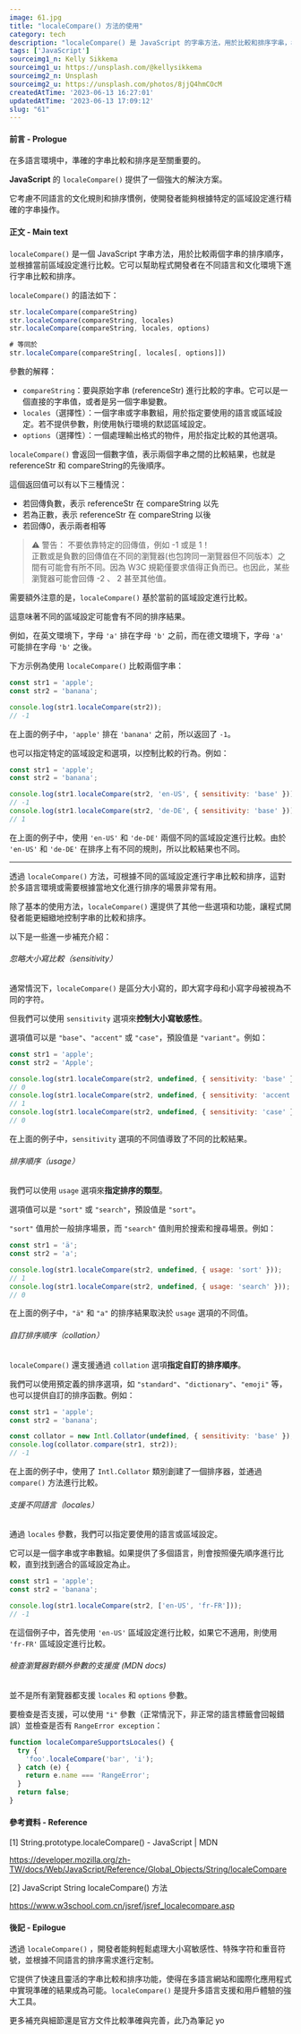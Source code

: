 ```yaml
---
image: 61.jpg
title: "localeCompare() 方法的使用"
category: tech
description: "localeCompare() 是 JavaScript 的字串方法，用於比較和排序字串，根據區域設定進行多語言排序，支援自訂選項和排序順序。"
tags: ['JavaScript']
sourceimg1_n: Kelly Sikkema
sourceimg1_u: https://unsplash.com/@kellysikkema
sourceimg2_n: Unsplash
sourceimg2_u: https://unsplash.com/photos/8jjQ4hmCOcM
createdAtTime: '2023-06-13 16:27:01'
updatedAtTime: '2023-06-13 17:09:12'
slug: "61"
---
```


#### 前言 - Prologue
在多語言環境中，準確的字串比較和排序是至關重要的。

**JavaScript** 的 `localeCompare()` 提供了一個強大的解決方案。

它考慮不同語言的文化規則和排序慣例，使開發者能夠根據特定的區域設定進行精確的字串操作。

#### 正文 - Main text
`localeCompare()` 是一個 JavaScript 字串方法，用於比較兩個字串的排序順序，並根據當前區域設定進行比較。它可以幫助程式開發者在不同語言和文化環境下進行字串比較和排序。

`localeCompare()` 的語法如下：
```js
str.localeCompare(compareString)
str.localeCompare(compareString, locales)
str.localeCompare(compareString, locales, options)

# 等同於
str.localeCompare(compareString[, locales[, options]])
```

參數的解釋：
- `compareString`：要與原始字串 (referenceStr) 進行比較的字串。它可以是一個直接的字串值，或者是另一個字串變數。
- `locales`（選擇性）：一個字串或字串數組，用於指定要使用的語言或區域設定。若不提供參數，則使用執行環境的默認區域設定。
- `options`（選擇性）：一個處理輸出格式的物件，用於指定比較的其他選項。

`localeCompare()` 會返回一個數字值，表示兩個字串之間的比較結果，也就是 referenceStr 和 compareString的先後順序。

這個返回值可以有以下三種情況：
- 若回傳負數，表示 referenceStr 在 compareString 以先
- 若為正數，表示 referenceStr 在 compareString 以後
- 若回傳0，表示兩者相等

> ⚠️ 警告： 不要依靠特定的回傳值，例如 -1 或是 1！
> <br/>
> 正數或是負數的回傳值在不同的瀏覽器(也包誇同一瀏覽器但不同版本）之間有可能會有所不同。因為 W3C 規範僅要求值得正負而已。也因此，某些瀏覽器可能會回傳 -2 、 2 甚至其他值。

需要額外注意的是，`localeCompare()` 基於當前的區域設定進行比較。

這意味著不同的區域設定可能會有不同的排序結果。

例如，在英文環境下，字母 `'a'` 排在字母 `'b'` 之前，而在德文環境下，字母 `'a'` 可能排在字母 `'b'` 之後。

下方示例為使用 `localeCompare()` 比較兩個字串：
```js
const str1 = 'apple';
const str2 = 'banana';

console.log(str1.localeCompare(str2));
// -1
```
在上面的例子中，`'apple'` 排在 `'banana'` 之前，所以返回了 `-1`。

也可以指定特定的區域設定和選項，以控制比較的行為。例如：
```js
const str1 = 'apple';
const str2 = 'banana';

console.log(str1.localeCompare(str2, 'en-US', { sensitivity: 'base' }));
// -1
console.log(str1.localeCompare(str2, 'de-DE', { sensitivity: 'base' }));
// 1
```
在上面的例子中，使用 `'en-US'` 和 `'de-DE'` 兩個不同的區域設定進行比較。由於 `'en-US'` 和 `'de-DE'` 在排序上有不同的規則，所以比較結果也不同。

<hr />

透過 `localeCompare()` 方法，可根據不同的區域設定進行字串比較和排序，這對於多語言環境或需要根據當地文化進行排序的場景非常有用。

除了基本的使用方法，`localeCompare()` 還提供了其他一些選項和功能，讓程式開發者能更細緻地控制字串的比較和排序。

以下是一些進一步補充介紹：

###### 忽略大小寫比較（sensitivity）
通常情況下，`localeCompare()` 是區分大小寫的，即大寫字母和小寫字母被視為不同的字符。

但我們可以使用 `sensitivity` 選項來**控制大小寫敏感性**。

選項值可以是 `"base"`、`"accent"` 或 `"case"`，預設值是 `"variant"`。例如：
```js
const str1 = 'apple';
const str2 = 'Apple';

console.log(str1.localeCompare(str2, undefined, { sensitivity: 'base' }));
// 0
console.log(str1.localeCompare(str2, undefined, { sensitivity: 'accent' }));
// 1
console.log(str1.localeCompare(str2, undefined, { sensitivity: 'case' }));
// 0
```
在上面的例子中，`sensitivity` 選項的不同值導致了不同的比較結果。

###### 排序順序（usage）
我們可以使用 `usage` 選項來**指定排序的類型**。

選項值可以是 `"sort"` 或 `"search"`，預設值是 `"sort"`。

`"sort"` 值用於一般排序場景，而 `"search"` 值則用於搜索和搜尋場景。例如：
```js
const str1 = 'ä';
const str2 = 'a';

console.log(str1.localeCompare(str2, undefined, { usage: 'sort' }));
// 1
console.log(str1.localeCompare(str2, undefined, { usage: 'search' }));
// 0
```
在上面的例子中，`"ä"` 和 `"a"` 的排序結果取決於 `usage` 選項的不同值。

###### 自訂排序順序（collation）
`localeCompare()` 還支援通過 `collation` 選項**指定自訂的排序順序**。

我們可以使用預定義的排序選項，如 `"standard"`、`"dictionary"`、`"emoji"` 等，也可以提供自訂的排序函數。例如：
```js
const str1 = 'apple';
const str2 = 'banana';

const collator = new Intl.Collator(undefined, { sensitivity: 'base' });
console.log(collator.compare(str1, str2));
// -1
```
在上面的例子中，使用了 `Intl.Collator` 類別創建了一個排序器，並通過 `compare()` 方法進行比較。

###### 支援不同語言（locales）
通過 `locales` 參數，我們可以指定要使用的語言或區域設定。

它可以是一個字串或字串數組。如果提供了多個語言，則會按照優先順序進行比較，直到找到適合的區域設定為止。
```js
const str1 = 'apple';
const str2 = 'banana';

console.log(str1.localeCompare(str2, ['en-US', 'fr-FR']));
// -1
```
在這個例子中，首先使用 `'en-US'` 區域設定進行比較，如果它不適用，則使用 `'fr-FR'` 區域設定進行比較。

###### 檢查瀏覽器對額外參數的支援度 (MDN docs)
並不是所有瀏覽器都支援 `locales` 和 `options` 參數。

要檢查是否支援，可以使用 `"i"` 參數（正常情況下，非正常的語言標籤會回報錯誤）並檢查是否有 `RangeError exception`：
```js
function localeCompareSupportsLocales() {
  try {
    'foo'.localeCompare('bar', 'i');
  } catch (e) {
    return e.name === 'RangeError';
  }
  return false;
}
```

#### 參考資料 - Reference

[1] String.prototype.localeCompare() - JavaScript | MDN

https://developer.mozilla.org/zh-TW/docs/Web/JavaScript/Reference/Global_Objects/String/localeCompare

[2] JavaScript String localeCompare() 方法

https://www.w3school.com.cn/jsref/jsref_localecompare.asp

#### 後記 - Epilogue
透過 `localeCompare()` ，開發者能夠輕鬆處理大小寫敏感性、特殊字符和重音符號，並根據不同語言的排序需求進行定制。

它提供了快速且靈活的字串比較和排序功能，使得在多語言網站和國際化應用程式中實現準確的結果成為可能。`localeCompare()` 是提升多語言支援和用戶體驗的強大工具。

更多補充與細節還是官方文件比較準確與完善，此乃為筆記 yo
